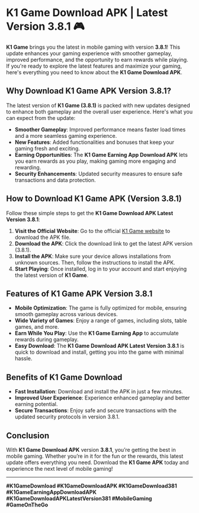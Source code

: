 # K1 Game Download APK | Latest Version 3.8.1 🎮

**K1 Game** brings you the latest in mobile gaming with version **3.8.1**! This update enhances your gaming experience with smoother gameplay, improved performance, and the opportunity to earn rewards while playing. If you're ready to explore the latest features and maximize your gaming, here's everything you need to know about the **K1 Game Download APK**.

## Why Download K1 Game APK Version 3.8.1?

The latest version of **K1 Game (3.8.1)** is packed with new updates designed to enhance both gameplay and the overall user experience. Here's what you can expect from the update:

- **Smoother Gameplay**: Improved performance means faster load times and a more seamless gaming experience.
- **New Features**: Added functionalities and bonuses that keep your gaming fresh and exciting.
- **Earning Opportunities**: The **K1 Game Earning App Download APK** lets you earn rewards as you play, making gaming more engaging and rewarding.
- **Security Enhancements**: Updated security measures to ensure safe transactions and data protection.

## How to Download K1 Game APK (Version 3.8.1)

Follow these simple steps to get the **K1 Game Download APK Latest Version 3.8.1**:

1. **Visit the Official Website**: Go to the official [K1 Game website](https://k1.game) to download the APK file.
2. **Download the APK**: Click the download link to get the latest APK version (3.8.1).
3. **Install the APK**: Make sure your device allows installations from unknown sources. Then, follow the instructions to install the APK.
4. **Start Playing**: Once installed, log in to your account and start enjoying the latest version of **K1 Game**.

## Features of K1 Game APK Version 3.8.1

- **Mobile Optimization**: The game is fully optimized for mobile, ensuring smooth gameplay across various devices.
- **Wide Variety of Games**: Enjoy a range of games, including slots, table games, and more.
- **Earn While You Play**: Use the **K1 Game Earning App** to accumulate rewards during gameplay.
- **Easy Download**: The **K1 Game Download APK Latest Version 3.8.1** is quick to download and install, getting you into the game with minimal hassle.

## Benefits of K1 Game Download

- **Fast Installation**: Download and install the APK in just a few minutes.
- **Improved User Experience**: Experience enhanced gameplay and better earning potential.
- **Secure Transactions**: Enjoy safe and secure transactions with the updated security protocols in version 3.8.1.

## Conclusion

With **K1 Game Download APK** version **3.8.1**, you’re getting the best in mobile gaming. Whether you’re in it for the fun or the rewards, this latest update offers everything you need. Download the **K1 Game APK** today and experience the next level of mobile gaming!

---

**#K1GameDownload #K1GameDownloadAPK #K1GameDownload381 #K1GameEarningAppDownloadAPK #K1GameDownloadAPKLatestVersion381 #MobileGaming #GameOnTheGo**
